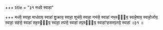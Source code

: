 +++
title = "३१ मधवे स्वाहा"

+++
मध॑वे॒ स्वाहा॒ माध॑वाय॒ स्वाहा॑ शु॒क्राय॒ स्वाहा॒ शुच॑ये॒ स्वाहा॒ नभ॑से॒ स्वाहा॑ नभ॒स्या᳖य॒ स्वाहे॒षाय॒ स्वाहो॒र्जाय॒ स्वाहा॒ सह॑से॒ स्वाहा॑ सह॒स्या᳖य॒ स्वाहा॒ तप॑से॒ स्वाहा॑ तप॒स्या᳖य॒ स्वाहा॑ꣳहसस्प॒तये॒ स्वाहा॑ ॥३१ ॥